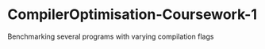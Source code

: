 CompilerOptimisation-Coursework-1
=================================

Benchmarking several programs with varying compilation flags